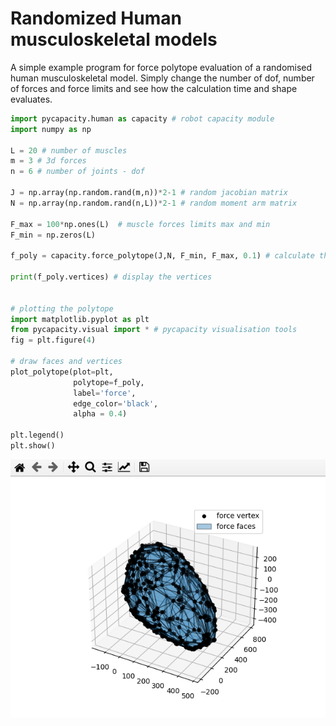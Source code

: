 Randomized Human musculoskeletal models
=======================================

A simple example program for force polytope evaluation of a randomised human musculoskeletal model. 
Simply change the number of dof, number of forces and force limits and see how the calculation time and shape evaluates.

```python
import pycapacity.human as capacity # robot capacity module
import numpy as np

L = 20 # number of muscles
m = 3 # 3d forces
n = 6 # number of joints - dof

J = np.array(np.random.rand(m,n))*2-1 # random jacobian matrix
N = np.array(np.random.rand(n,L))*2-1 # random moment arm matrix

F_max = 100*np.ones(L)  # muscle forces limits max and min
F_min = np.zeros(L)

f_poly = capacity.force_polytope(J,N, F_min, F_max, 0.1) # calculate the polytope 

print(f_poly.vertices) # display the vertices


# plotting the polytope
import matplotlib.pyplot as plt
from pycapacity.visual import * # pycapacity visualisation tools
fig = plt.figure(4)

# draw faces and vertices
plot_polytope(plot=plt, 
              polytope=f_poly, 
              label='force', 
              edge_color='black', 
              alpha = 0.4)

plt.legend()
plt.show()

```
![](../images/rand_human.png)
